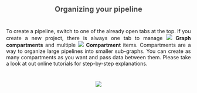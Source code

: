 <div style="text-align:center; font-size: 20px; font-weight: bold; color: #4d4d4d; margin-bottom: 40px;">Organizing your pipeline</div>

<div style="text-align: justify; margin-bottom: 40px;">
To create a pipeline, switch to one of the already open tabs at the top. If you create a new project, there is
always one tab to manage <img src="image://icons/actions/straight-connector.png"/> <strong>Graph compartments</strong> and multiple 
<img src="image://icons/data-types/graph-compartment.png"/> <strong>Compartment</strong> items.
Compartments are a way to organize large pipelines into smaller sub-graphs. You can create as many compartments as you want 
and pass data between them. Please take a look at out online tutorials for step-by-step explanations.
</div>
<div style="text-align:center; ">
<img src="image://documentation/introduction-compartments.png" />
</div>